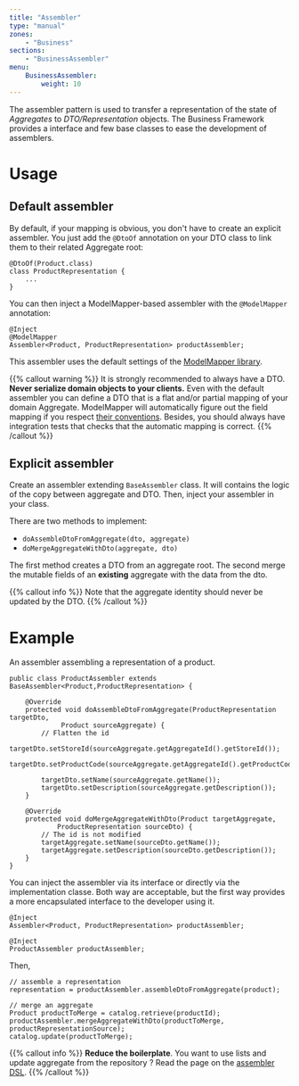 ```yaml
---
title: "Assembler"
type: "manual"
zones:
    - "Business"
sections:
    - "BusinessAssembler"
menu:
    BusinessAssembler:
        weight: 10
---
```


The assembler pattern is used to transfer a representation of the state of *Aggregates* to *DTO/Representation* objects. 
The Business Framework provides a interface and few base classes to ease the development of assemblers.

# Usage

## Default assembler

By default, if your mapping is obvious, you don't have to create an explicit assembler. You just add the `@DtoOf` annotation
on your DTO class to link them to their related Aggregate root:

    @DtoOf(Product.class)
    class ProductRepresentation {
        ...
    }

You can then inject a ModelMapper-based assembler with the `@ModelMapper` annotation:

    @Inject
    @ModelMapper
    Assembler<Product, ProductRepresentation> productAssembler;

This assembler uses the default settings of the [ModelMapper library](http://modelmapper.org/).
 
{{% callout warning %}}
It is strongly recommended to always have a DTO. **Never serialize domain objects to your clients.** Even with the default
assembler you can define a DTO that is a flat and/or partial mapping of your domain Aggregate. ModelMapper will
automatically figure out the field mapping if you respect [their conventions](http://modelmapper.org/getting-started/#mapping).
Besides, you should always have integration tests that checks that the automatic mapping is correct.
{{% /callout %}}

## Explicit assembler

Create an assembler extending `BaseAssembler` class. It will contains
the logic of the copy between aggregate and DTO. Then, inject your
assembler in your class.

There are two methods to implement:

- `doAssembleDtoFromAggregate(dto, aggregate)` 
- `doMergeAggregateWithDto(aggregate, dto)`

The first method creates a DTO from an aggregate root. The second
merge the mutable fields of an **existing** aggregate with the data
from the dto.

{{% callout info %}}
Note that the aggregate identity should never be updated by the DTO.
{{% /callout %}}

# Example

An assembler assembling a representation of a product.

```
public class ProductAssembler extends BaseAssembler<Product,ProductRepresentation> {

    @Override
    protected void doAssembleDtoFromAggregate(ProductRepresentation targetDto, 
	         Product sourceAggregate) {
        // Flatten the id
        targetDto.setStoreId(sourceAggregate.getAggregateId().getStoreId());
        targetDto.setProductCode(sourceAggregate.getAggregateId().getProductCode());
         
        targetDto.setName(sourceAggregate.getName());
        targetDto.setDescription(sourceAggregate.getDescription());
    }
	 
    @Override
    protected void doMergeAggregateWithDto(Product targetAggregate, 
	        ProductRepresentation sourceDto) {
        // The id is not modified
        targetAggregate.setName(sourceDto.getName());
        targetAggregate.setDescription(sourceDto.getDescription());
    }
}
```

You can inject the assembler via its interface or directly via the
implementation classe. Both way are acceptable, but the first way
provides a more encapsulated interface to the developer using it.

```
@Inject
Assembler<Product, ProductRepresentation> productAssembler;

@Inject
ProductAssembler productAssembler;
```

Then,

```
// assemble a representation
representation = productAssembler.assembleDtoFromAggregate(product);

// merge an aggregate
Product productToMerge = catalog.retrieve(productId);
productAssembler.mergeAggregateWithDto(productToMerge, productRepresentationSource);
catalog.update(productToMerge);
```

{{% callout info %}}
**Reduce the boilerplate**. You want to use lists and update aggregate from the repository ? 
Read the page on the [assembler DSL](/docs/business/manual/assembler/fluent-assembler/).
{{% /callout %}}
